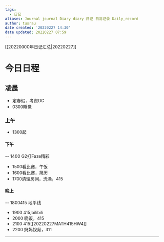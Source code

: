 ```yaml
---
tags:
  - 日记
aliases: Journal journal Diary diary 日记 日常记录 Daily_record
author: tusrau
date created: '20220227 14:30'
date updated: 20220227 07:59
---
```


[[20220000年日记汇总|20220227]]

# 今日日程

## 凌晨

- 定春假，考虑DC
- 0300睡觉

### 上午

- 1300起

#### 下午

-- 1400 G2打Faze精彩
- 1500看比赛，午饭
- 1600看比赛，简历
- 1700清理房间，洗澡，415

#### 晚上

-- 1800415 地平线
- 1900 415,bilibili
- 2000 晚饭，415
- 2100 415[[20220227MATH415HW4]]
- 2200 妈妈视频，311

---
